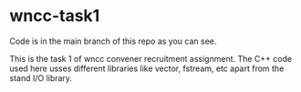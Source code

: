 # wncc-task1
Code is in the main branch of this repo as you can see.

This is the task 1 of wncc convener recruitment assignment. The C++ code used here usses different libraries like vector, fstream, etc apart from the stand I/O library. 
